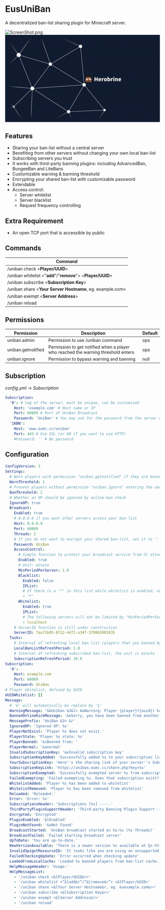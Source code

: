 # EusUniBan

A decentralized ban-list sharing plugin for Minecraft server.

![ScreenShot.png](https://raw.githubusercontent.com/leavessoft/EusUniBan/master/ScreenShot.png)
![Demo](https://raw.githubusercontent.com/EusMC/UniBan-Website/master/img/2_compressed.gif)

## Features

* Sharing your ban-list without a central server
* Benefiting from other servers without changing your own local ban-list
* Subscribing servers you trust
* It works with third-party banning plugins: including AdvancedBan, BungeeBan and LiteBans
* Customizable warning & banning threshold
* Encrypting your shared ban-list with customizable password
* Extendable
* Access control:
  * Server whitelist
  * Server blacklist
  * Request frequency controlling



## Extra Requirement

* An open TCP port that is accessible by public



## Commands

| Command                                                      |
| ------------------------------------------------------------ |
| /uniban check <**Player/UUID**>                              |
| /uniban whitelist <"**add**"/"**remove**"> <**Player/UUID**> |
| /uniban subscribe \<**Subscription Key**\>                   |
| /uniban share \<**Your Server Hostname**, eg. example.com\>  |
| /uniban exempt \<**Server Address**\>                        |
| /uniban reload                                               |



## Permissions

| Permission         | Description                                                  | Default |
| ------------------ | ------------------------------------------------------------ | ------- |
| uniban.admin       | Permission to use /uniban command                            | ops     |
| uniban.getnotified | Permission to get notified when a player who reached the warning threshold enters | ops     |
| uniban.ignore      | Permission to bypass warning and banning                     | null    |



## Subscription

*config.yml -> Subscription*

```yaml
Subscription:
  '0': # tag of the server, must be unique, can be customized
    Host: 'example.com' # Host name or IP
    Port: 60009 # Port of UniBan Broadcast
    Password: 'UniBan' # You may ask for the password from the server owner
  '1KBN':
    Host: 'www.eumc.cc/uniban'
    Port: 443 # Use SSL (or 80 if you want to use HTTP)
    #Password: '' # No password
```



## Configuration

```yaml
ConfigVersion: 3
Settings:
  # Warn players with permission "uniban.getnotified" if they are banned by more than the value below, set to -1 to disable
  WarnThreshold: 1
  # Prevent players without permission "uniban.ignore" entering the server if they are banned by more than the value below, set to -1 to disable
  BanThreshold: 2
  # Whether an OP should be ignored by online-ban check
  IgnoreOP: true
  Broadcast:
    Enabled: true
    # 0.0.0.0 if you want other servers access your ban-list
    Host: 0.0.0.0
    Port: 60009
    Threads: 2
    # If you do not want to encrypt your shared ban-list, set it to ''
    Password: UniBan
    AccessControl:
      # Simple function to protect your broadcast service from CC attack
      Enabled: true
      # Unit: minute
      MinPeriodPerServer: 1.0
      Blacklist:
        Enabled: false
        IPList:
        # If there is a '*' in this list while whitelist is enabled, only these servers that are in the whitelist can access your ban-list
        - '*'
      Whitelist:
        Enabled: true
        IPList:
        # The following servers will not be limited by "MinPeriodPerServer" function
        - localhost
    # ServerID function is still under construction
    ServerID: 7aa71b85-8f12-4472-a34f-3f0863901035
  Tasks:
    # Interval of refreshing local ban-list (players that you banned by using /ban command), the unit is minute
    LocalBanListRefreshPeriod: 1.0
    # Interval of refreshing subscribed ban-list, the unit is minute
    SubscriptionRefreshPeriod: 10.0
Subscription:
  '0':
    Host: example.com
    Port: 60009
    Password: UniBan
# Player whitelist, defined by UUID
UUIDWhitelist: []
Message:
  # '&' will automatically be replace by '§'
  WarningMessage: '&bUniban &3&l> &eWarning: Player {player}({uuid}) has been banned from another {number} server(s).'
  BannedOnlineKickMessage: '&eSorry, you have been banned from another {number} server(s).'
  MessagePrefix: 'UniBan &3> &r'
  IgnoredOP: 'Ignored OP: %s'
  PlayerNotExist: 'Player %s does not exist.'
  PlayerState: 'Player %s state: %s'
  PlayerBanned: '&cBanned from: '
  PlayerNormal: '&anormal'
  InvalidSubscriptionKey: '&eInvalid subscription key'
  SubscriptionKeyAdded: 'Successfully added %s to your subscription list.'
  YourSubscriptionKey: 'Here''s the sharing link of your server''s Subscription Key which contains your address and connection password:'
  SubscriptionKeyLink: 'https://uniban.eumc.cc/share.php?key=%s'
  SubscriptionExempted: 'Successfully exempted server %s from subscription list temporarily.'
  FailedExempting: 'Failed exempting %s. Does that subscription exist?'
  WhitelistAdded: 'Player %s has been added to whitelist'
  WhitelistRemoved: 'Player %s has been removed from whitelist'
  Reloaded: 'Reloaded.'
  Error: 'Error: %s'
  SubscriptionsHeader: 'Subscriptions [%s] -----'
  ThirdPartyPluginSupportHeader: 'Third-party Banning Plugin Support -----'
  Encrypted: 'Encrypted'
  PluginEnabled: '&lEnabled'
  PluginNotFound: '&oNot Found'
  BroadcastStarted: 'UniBan broadcast started on %s:%s (%s Threads)'
  BroadcastFailed: 'Failed starting broadcast server'
  UpToDate: 'You are up-to-date.'
  NewVersionAvailable: 'There is a newer version %s available at §n https://www.spigotmc.org/resources/74747/'
  InvalidSpigotResourceID: 'It looks like you are using an unsupported version of UniBan. Please manually look for update.'
  FailedCheckingUpdate: 'Error occurred when checking update'
  LoadedFromLocalCache: 'Loaded %s banned players from ban-list cache.'
  HelpMessageHeader: 'Usage:'
  HelpMessageList:
    - '/uniban check <&lPlayer/UUID&r>'
    - '/uniban whitelist <“&ladd&r”/“&lremove&r”> <&lPlayer/UUID>'
    - '/uniban share <&lYour Server Hostname&r, eg. &nexample.com&r>'
    - '/uniban subscribe <&lSubscription Key&r>'
    - '/uniban exempt <&lServer Address&r>'
    - '/uniban reload'
```
